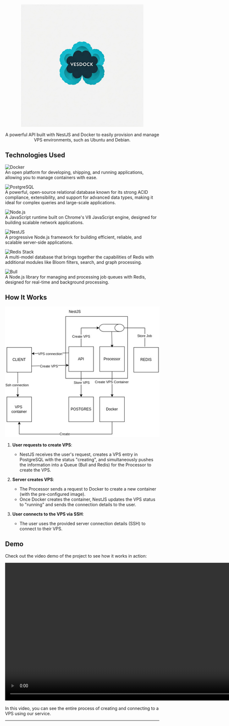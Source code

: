 <p align="center">
  <a href="http://nestjs.com/" target="blank"><img src="./images/logo.jpeg" width="400" alt="Nest Logo" /></a>
</p>
<p align="center">A powerful API built with NestJS and Docker to easily provision and manage VPS environments, such as Ubuntu and Debian.</p>

## Technologies Used

![Docker](https://img.shields.io/badge/Docker-2496ED?style=for-the-badge&logo=docker&logoColor=white)  
An open platform for developing, shipping, and running applications, allowing you to manage containers with ease.

![PostgreSQL](https://img.shields.io/badge/PostgreSQL-336791?style=for-the-badge&logo=postgresql&logoColor=white)  
A powerful, open-source relational database known for its strong ACID compliance, extensibility, and support for advanced data types, making it ideal for complex queries and large-scale applications.

![Node.js](https://img.shields.io/badge/Node.js-339933?style=for-the-badge&logo=node.js&logoColor=white)  
A JavaScript runtime built on Chrome's V8 JavaScript engine, designed for building scalable network applications.

![NestJS](https://img.shields.io/badge/NestJS-E0234E?style=for-the-badge&logo=nestjs&logoColor=white)  
A progressive Node.js framework for building efficient, reliable, and scalable server-side applications.

![Redis Stack](https://img.shields.io/badge/Redis_Stack-DC382D?style=for-the-badge&logo=redis&logoColor=white)  
A multi-model database that brings together the capabilities of Redis with additional modules like Bloom filters, search, and graph processing.

![Bull](https://img.shields.io/badge/Bull-FF0000?style=for-the-badge)  
A Node.js library for managing and processing job queues with Redis, designed for real-time and background processing.

## How It Works

<div align="center">
  <img src="./images/diagram.jpg" width="900" alt="Nest Logo" />
</div>

1. **User requests to create VPS**:

   - NestJS receives the user's request, creates a VPS entry in PostgreSQL with the status "creating", and simultaneously pushes the information into a Queue (Bull and Redis) for the Processor to create the VPS.

2. **Server creates VPS**:

   - The Processor sends a request to Docker to create a new container (with the pre-configured image).
   - Once Docker creates the container, NestJS updates the VPS status to "running" and sends the connection details to the user.

3. **User connects to the VPS via SSH**:

   - The user uses the provided server connection details (SSH) to connect to their VPS.

## Demo

Check out the video demo of the project to see how it works in action:

<video width="900" controls>
  <source src="./videos/Screencast from 2024-12-15 15-28-52.webm" type="video/mp4">
  Your browser does not support the video tag.
</video>

In this video, you can see the entire process of creating and connecting to a VPS using our service.

---
